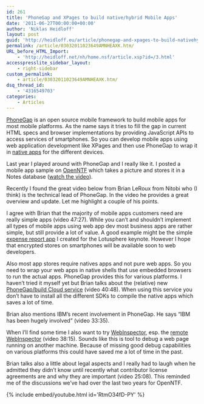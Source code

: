 ```yaml
---
id: 261
title: 'PhoneGap and XPages to build native/hybrid Mobile Apps'
date: '2011-06-27T00:00:00+00:00'
author: 'Niklas Heidloff'
layout: post
guid: 'http://heidloff.eu/article/phonegap-and-xpages-to-build-nativehybrid-mobile-apps/'
permalink: /article/03032011023649AMNHEAXK.htm/
URL_before_HTML_Import:
    - 'http://heidloff.net/nh/home.nsf/article.xsp?id=/3.html'
accesspresslite_sidebar_layout:
    - right-sidebar
custom_permalink:
    - article/03032011023649AMNHEAXK.htm/
dsq_thread_id:
    - '4316549703'
categories:
    - Articles
---
```


 [PhoneGap](http://www.phonegap.com/) is an open source mobile framework to build mobile apps for most mobile platforms. As the name says it tries to fill the gap in current HTML specs and browser implementations by providing JavaScript APIs to access services of smartphones. So you can develop mobile apps using web application development like XPages and then use PhoneGap to wrap it in [native apps](http://www.phonegap.com/about) for the different devices.

 Last year I played around with PhoneGap and I really like it. I posted a mobile app sample on [OpenNTF](http://mobilecontrols.openntf.org/) which takes a picture and stores it in a Notes database ([watch the video](http://www.youtube.com/watch?v=M2DsAuAojnE)).

 Recently I found the great video below from Brian LeRoux from Nitobi who (I think) is the technical lead of PhoneGap. In the video he provides a great overview and update. Let me highlight a couple of his points.

 I agree with Brian that the majority of mobile apps customers need are really simple apps (video 47:27). While you can’t and shouldn’t implement all types of mobile apps using web app dev most business apps are rather simple, but still provide a lot of value. A good example might be the simple [expense report app](http://www.openntf.org/Projects/pmt.nsf/EAAC8F87F717745086257829005806BB/%24file/OGSXPagesMobile.swf) I created for the Lotusphere keynote. However I hope that encrypted stores on smartphones will be available soon to web developers.

 Also most app stores require natives apps and not pure web apps. So you need to wrap your web apps in native shells that use embedded browsers to run the actual apps. PhoneGap provides this for various platforms. I haven’t tried it myself yet but Brian talks about the (relative) new [PhoneGap/build Cloud service](https://build.phonegap.com/) (video 40:48). When using this service you don’t have to install all the different SDKs to compile the native apps which saves a lot of time.

 Brian also mentions IBM’s recent involvement in PhoneGap. He says “IBM has been hugely involved” (video 33:35).

 When I’ll find some time I also want to try [WebInspector](https://trac.webkit.org/wiki/WebInspector), esp. the [remote WebInspector](http://muellerware.org/papers/weinre/manual.html) (video 38:15). Sounds like this is tool to debug a web page running on another machine. Because of missing good debug capabilities on various platforms this could have saved me a lot of time in the past.

 Brian talks also a little about legal aspects and I really had to laugh when he admitted they didn’t know until recently what contributor license agreements are and why they are important (video 25:08). This reminded me of the discussions we’ve had over the last two years for OpenNTF.

{% include embed/youtube.html id='RtmO34fD-PY' %}